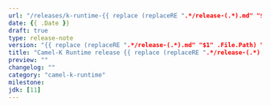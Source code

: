 ```yaml
---
url: "/releases/k-runtime-{{ replace (replaceRE ".*/release-(.*).md" "$1" .File.Path) "_" "." }}/"
date: {{ .Date }}
draft: true
type: release-note
version: "{{ replace (replaceRE ".*/release-(.*).md" "$1" .File.Path) "_" "." }}"
title: "Camel-K Runtime release {{ replace (replaceRE ".*/release-(.*).md" "$1" .File.Path) "_" "." }}"
preview: ""
changelog: ""
category: "camel-k-runtime"
milestone:
jdk: [11]
---
```

